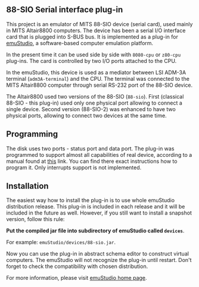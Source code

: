 88-SIO Serial interface plug-in
-------------------------------

This project is an emulator of MITS 88-SIO device (serial card), used mainly in MITS
Altair8800 computers. The device has been a serial I/O interface card that is plugged into
S-BUS bus. It is implemented as a plug-in for [emuStudio](http://emustudio.sf.net), a software-based
computer emulation platform.

In the present time it can be used side by side with `8080-cpu` or `z80-cpu` plug-ins. The card is
controlled by two I/O ports attached to the CPU. 

In the emuStudio, this device is used as a mediator between LSI ADM-3A terminal (`adm3A-terminal`)
and the CPU. The terminal was connected to the MITS Altair8800 computer through serial RS-232 port
of the 88-SIO device.

The Altair8800 used two versions of the 88-SIO (`88-sio`). First (classical 88-SIO - this plug-in) used only one
physical port allowing to connect a single device. Second version (88-SIO-2) was enhanced to have two
physical ports, allowing to connect two devices at the same time.

Programming
-----------

The disk uses two ports - status port and data port. The plug-in was programmed to support almost all
capabilities of real device, according to a manual found at
[this](http://www.classiccmp.org/dunfield/s100c/mits/88sio_1.pdf) link. You can
find there exact instructions how to program it. Only interrupts support is not implemented.

Installation
------------

The easiest way how to install the plug-in is to use whole emuStudio distribution release. This plug-in is
included in each release and it will be included in the future as well. However, if you still want to install
a snapshot version, follow this rule: 

**Put the compiled jar file into subdirectory of emuStudio called `devices`**.

For example: `emuStudio/devices/88-sio.jar`.

Now you can use the plug-in in abstract schema editor to construct virtual computers. The emuStudio
will not recognize the plug-in until restart. Don't forget to check the compatibility with chosen
distribution.

For more information, please visit [emuStudio home page](http://emustudio.sourceforge.net/downloads.html).

